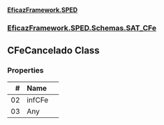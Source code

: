 #### [EficazFramework.SPED](EficazFrameworkSPED.md 'EficazFramework SPED')
### [EficazFramework.SPED.Schemas.SAT_CFe](EficazFramework.SPED.Schemas.SAT_CFe.md 'EficazFramework.SPED.Schemas.SAT_CFe')

## CFeCancelado Class
### Properties

| # | Name | |
| ---: | :--- | :--- |
| 02 | infCFe |  |
| 03 | Any |  |
